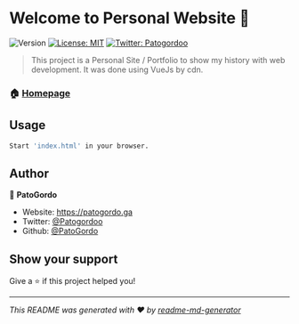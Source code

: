 # Welcome to Personal Website 👋
![Version](https://img.shields.io/badge/version-1.1-blue.svg?cacheSeconds=2592000)
[![License: MIT](https://img.shields.io/badge/License-MIT-yellow.svg)](#)
[![Twitter: Patogordoo](https://img.shields.io/twitter/follow/Patogordoo.svg?style=social)](https://twitter.com/Patogordoo)

> This project is a Personal Site / Portfolio to show my history with web development. It was done using VueJs by cdn.

### 🏠 [Homepage](https://patogordo.ga)

## Usage

```sh
Start 'index.html' in your browser.
```

## Author

👤 **PatoGordo**

* Website: https://patogordo.ga
* Twitter: [@Patogordoo](https://twitter.com/Patogordoo)
* Github: [@PatoGordo](https://github.com/PatoGordo)

## Show your support

Give a ⭐️ if this project helped you!


***
_This README was generated with ❤️ by [readme-md-generator](https://github.com/kefranabg/readme-md-generator)_